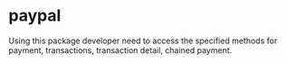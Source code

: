# paypal
Using this package developer need to access the specified methods for payment, transactions, transaction detail, chained payment.
